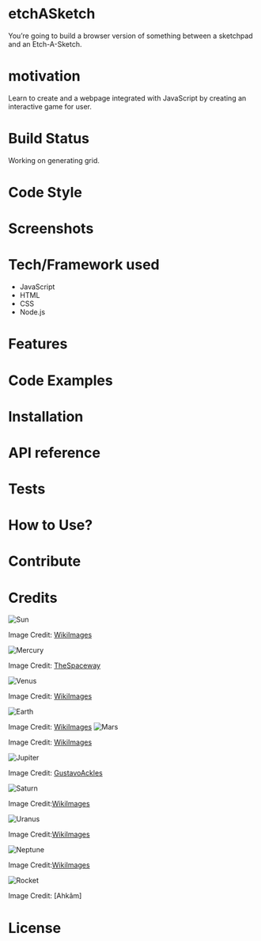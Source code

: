 # etchASketch
You’re going to build a browser version of something between a sketchpad and an Etch-A-Sketch.

# motivation 

Learn to create and a webpage integrated with JavaScript by creating an interactive 
game for user.

# Build Status

Working on generating grid. 

# Code Style

# Screenshots

# Tech/Framework used

- JavaScript
- HTML
- CSS
- Node.js

# Features

# Code Examples

# Installation

# API reference

# Tests

# How to Use? 

# Contribute

# Credits

![Sun](https://pixabay.com/photos/sun-solar-flare-space-outer-space-11582/)

Image Credit: [WikiImages](https://pixabay.com/users/wikiimages-1897/?utm_source=link-attribution&utm_medium=referral&utm_campaign=image&utm_content=11582)

![Mercury](https://pixabay.com/photos/mercury-planet-space-universe-6618698/)

Image Credit: [TheSpaceway](https://pixabay.com/users/wikiimages-1897/)

![Venus](https://pixabay.com/photos/venus-surface-hot-heat-planet-11022/)

Image Credit: [WikiImages](https://pixabay.com/users/wikiimages-1897/)

![Earth](https://pixabay.com/photos/earth-globe-planet-world-space-11015/)

Image Credit: [WikiImages](https://pixabay.com/users/wikiimages-1897/)
![Mars](https://pixabay.com/photos/mars-red-planet-planet-space-11012/)

Image Credit: [WikiImages](https://pixabay.com/users/wikiimages-1897/)

![Jupiter](https://pixabay.com/photos/space-jupiter-astronomy-universe-4869815/)

Image Credit: [GustavoAckles](https://pixabay.com/users/gustavoackles-6863234/)

![Saturn](https://pixabay.com/photos/saturn-planet-saturnrings-67671/)

Image Credit:[WikiImages](https://pixabay.com/users/wikiimages-1897/)

![Uranus](https://pixabay.com/photos/uranus-planet-gas-planet-space-11625/)

Image Credit:[WikiImages](https://pixabay.com/users/wikiimages-1897/)

![Neptune](https://pixabay.com/photos/neptune-planet-solar-system-67537/)

Image Credit:[WikiImages](https://pixabay.com/users/wikiimages-1897/)

![Rocket](https://www.freeiconspng.com/img/40816)
 
Image Credit: [Ahkâm]

# License




  